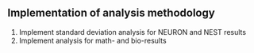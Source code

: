 ## Implementation of analysis methodology

1. Implement standard deviation analysis for NEURON and NEST results
2. Implement analysis for math- and bio-results

